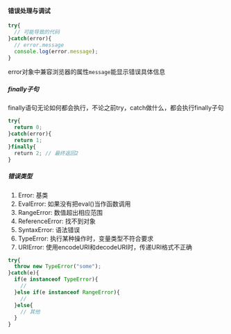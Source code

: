 #### 错误处理与调试
```javascript
try{
  // 可能导致的代码
}catch(error){
  // error.message
  console.log(error.message);
}
```
error对象中兼容浏览器的属性`message`能显示错误具体信息
##### finally子句
finally语句无论如何都会执行，不论之前try，catch做什么，都会执行finally子句
```javascript
try{
  return 0;
}catch(error){
  return 1;
}finally{
  return 2; // 最终返回2
}
```
##### 错误类型
1. Error: 基类  
2. EvalError: 如果没有把eval()当作函数调用  
3. RangeError: 数值超出相应范围  
4. ReferenceError: 找不到对象   
5. SyntaxError: 语法错误  
6. TypeError: 执行某种操作时，变量类型不符合要求     
7. URIError: 使用encodeURI和decodeURI时，传递URI格式不正确   
```javascript
try{
  throw new TypeError("some");
}catch(e){
  if(e instanceof TypeError){
    // 
  }else if(e instanceof RangeError){
    //
  }else{
    // 其他
  }
}
```
